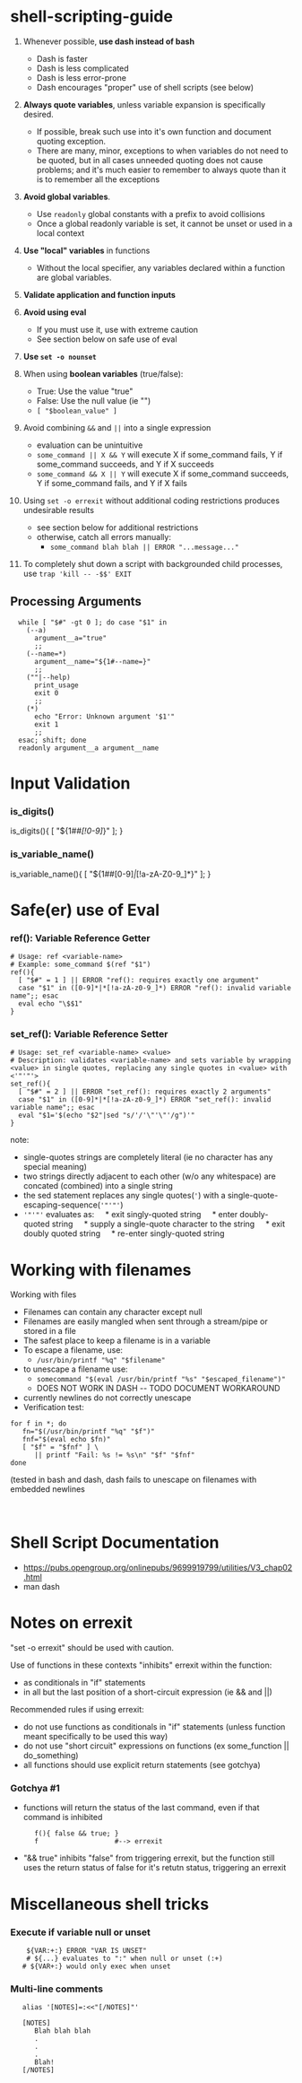 # shell-scripting-guide

1) Whenever possible, **use dash instead of bash**
    * Dash is faster
    * Dash is less complicated
    * Dash is less error-prone
    * Dash encourages "proper" use of shell scripts (see below)
    
2) **Always quote variables**, unless variable expansion is specifically desired.
    * If possible, break such use into it's own function and document quoting exception.
    * There are many, minor, exceptions to when variables do not need to be quoted, but in all cases unneeded quoting does not cause problems; and it's much easier to remember to always quote than it is to remember all the exceptions

3) **Avoid global variables**. 
    * Use `readonly` global constants with a prefix to avoid collisions
    * Once a global readonly variable is set, it cannot be unset or used in a local context

4) **Use "local" variables** in functions
    * Without the local specifier, any variables declared within a function are global variables.

5) **Validate application and function inputs**

6) **Avoid using eval**
    * If you must use it, use with extreme caution
    * See section below on safe use of eval

7) **Use `set -o nounset`**

8) When using **boolean variables** (true/false):
    * True: Use the value "true" 
    * False: Use the null value (ie "")
    * `[ "$boolean_value" ]`
    
9) Avoid combining `&&` and `||` into a single expression
    * evaluation can be unintuitive
    * `some_command || X && Y` will execute X if some_command fails, Y if some_command succeeds, and Y if X succeeds
    * `some_command && X || Y` will execute X if some_command succeeds, Y if some_command fails, and Y if X fails
    
10) Using `set -o errexit` without additional coding restrictions produces undesirable results
    * see section below for additional restrictions
    * otherwise, catch all errors manually:
        * `some_command blah blah || ERROR "...message..."`
      
11) To completely shut down a script with backgrounded child processes, use `trap 'kill -- -$$' EXIT`







## Processing Arguments
```
  while [ "$#" -gt 0 ]; do case "$1" in
    (--a)
      argument__a="true"
      ;;
    (--name=*)
      argument__name="${1#--name=}"
      ;;
    (""|--help)
      print_usage
      exit 0
      ;;
    (*)
      echo "Error: Unknown argument '$1'"
      exit 1
      ;;
  esac; shift; done
  readonly argument__a argument__name
```



# Input Validation

### is_digits()
is_digits(){ [ "${1##*[!0-9]*}" ]; }

### is_variable_name()
is_variable_name(){ [ "${1##[0-9]*|*[!a-zA-Z0-9_]*}" ]; }







# Safe(er) use of Eval
### ref(): Variable Reference Getter
```
# Usage: ref <variable-name>
# Example: some_command $(ref "$1")
ref(){
  [ "$#" = 1 ] || ERROR "ref(): requires exactly one argument"
  case "$1" in ([0-9]*|*[!a-zA-z0-9_]*) ERROR "ref(): invalid variable name";; esac
  eval echo "\$$1"
}
```
### set_ref(): Variable Reference Setter
```
# Usage: set_ref <variable-name> <value>
# Description: validates <variable-name> and sets variable by wrapping <value> in single quotes, replacing any single quotes in <value> with <'"'"'> 
set_ref(){
  [ "$#" = 2 ] || ERROR "set_ref(): requires exactly 2 arguments"
  case "$1" in ([0-9]*|*[!a-zA-z0-9_]*) ERROR "set_ref(): invalid variable name";; esac
  eval "$1='$(echo "$2"|sed "s/'/'\"'\"'/g")'"
}
```
note: 
* single-quotes strings are completely literal (ie no character has any special meaning)
* two strings directly adjacent to each other (w/o any whitespace) are concated (combined) into a single string
* the sed statement replaces any single quotes(`'`) with a single-quote-escaping-sequence(`'"'"'`)
* `'"'"'` evaluates as:
    * exit singly-quoted string
    * enter doubly-quoted string
    * supply a single-quote character to the string
    * exit doubly quoted string
    * re-enter singly-quoted string






# Working with filenames

Working with files

* Filenames can contain any character except null
* Filenames are easily mangled when sent through a stream/pipe or stored in a file
* The safest place to keep a filename is in a variable
* To escape a filename, use:
   * ```/usr/bin/printf "%q" "$filename"```
* to unescape a filename use:
   * ```somecommand "$(eval /usr/bin/printf "%s" "$escaped_filename")"```
   * DOES NOT WORK IN DASH -- TODO DOCUMENT WORKAROUND
* currently newlines do not correctly unescape
* Verification test:
```
for f in *; do
   fn="$(/usr/bin/printf "%q" "$f")"
   fnf="$(eval echo $fn)"
   [ "$f" = "$fnf" ] \
      || printf "Fail: %s != %s\n" "$f" "$fnf"
done
```
(tested in bash and dash, dash fails to unescape on filenames with embedded newlines


        


# Shell Script Documentation
* https://pubs.opengroup.org/onlinepubs/9699919799/utilities/V3_chap02.html
* man dash





# Notes on errexit

"set -o errexit" should be used with caution. 

Use of functions in these contexts "inhibits" errexit within the function:
* as conditionals in "if" statements
* in all but the last position of a short-circuit expression (ie && and ||)

Recommended rules if using errexit:
* do not use functions as conditionals in "if" statements (unless function meant specifically to be used this way)
* do not use "short circuit" expressions on functions (ex some_function || do_something)
* all functions should use explicit return statements (see gotchya)

### Gotchya #1
* functions will return the status of the last command, even if that command is inhibited
```
      f(){ false && true; }
      f                   #--> errexit
```

* "&& true" inhibits "false" from triggering errexit, but the function still uses the return status of false for it's retutn status, 
triggering an errexit





# Miscellaneous shell tricks

### Execute if variable null or unset
```        
    ${VAR:+:} ERROR "VAR IS UNSET"
    # ${...} evaluates to ":" when null or unset (:+)
   # ${VAR+:} would only exec when unset
```



### Multi-line comments

```
   alias '[NOTES]=:<<"[/NOTES]"'
   
   [NOTES]
      Blah blah blah
      .
      .
      .
      Blah!
   [/NOTES]
```
